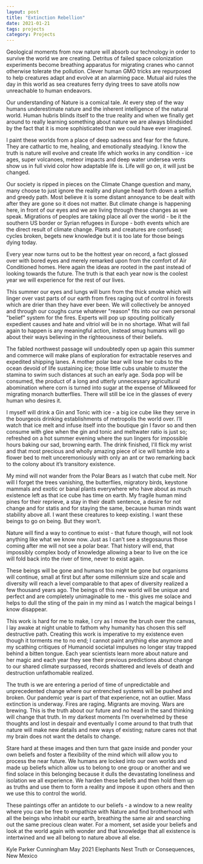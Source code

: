 ```yaml
---
layout: post
title: "Extinction Rebellion" 
date: 2021-01-21 
tags: projects 
category: Projects 
---
```


Geological moments from now nature will  absorb our technology in order to survive the world we are creating. Detritus of failed space colonization experiments become breathing apparatus for migrating cranes who cannot otherwise tolerate the pollution.  Clever human GMO tricks are repurposed to help creatures adapt and evolve at an alarming pace.  Mutual aid rules the day in this world as sea creatures ferry dying trees to save atolls now unreachable to human endeavors.

Our understanding of Nature is a comical tale.  At every step of the way humans underestimate nature and the inherent intelligence of the natural world.  Human hubris blinds itself to the true reality and when we finally get around to really learning something about nature we are always blindsided by the fact that it is more sophisticated than we could have ever imagined.

I paint these worlds from a place of deep sadness and fear for the future.  They are cathartic to me, healing, and emotionally steadying.  I know the truth is nature will evolve and create life which works in any condition - ice ages, super volcanoes, meteor impacts and deep water undersea vents show us in full vivid color how adaptable life is.  Life will go on, it will just be changed.

Our society is ripped in pieces on the Climate Change question and many, many choose to just ignore the reality and plunge head forth down a selfish and greedy path.  Most believe it is some distant annoyance to be dealt with after they are gone so it does not matter.  But climate change is happening here, in front of our eyes and we are living through these changes as we speak.  Migrations of peoples are taking place all over the world - be it the southern US border or Syrian refugees in Europe - both events which are the direct result of climate change.  Plants and creatures are confused; cycles broken,  begets new knowledge but it is too late for those beings dying today.

Every year now turns out to be the hottest year on record, a fact glossed over with bored eyes and merely remarked upon from the comfort of Air Conditioned homes.  Here again the ideas are rooted in the past instead of looking towards the future.  The truth is that each year now is the coolest year we will experience for the rest of our lives.

This summer our eyes and lungs will burn from the thick smoke which will linger over vast parts of our earth from fires raging out of control in forests which are drier than they have ever been.  We will collectively be annoyed and through our coughs curse whatever "reason" fits into our own personal "belief" system for the fires.  Experts will pop up spouting politically expedient causes and hate and vitriol will be in no shortage.  What will fail again to happen is any meaningful action, instead smug humans will go about their ways believing in the righteousness of their beliefs.

The fabled northwest passage will undoubtedly open up again this summer and commerce will make plans of exploration for extractable reserves and expedited shipping lanes.  A mother polar bear will lose her cubs to the ocean devoid of life sustaining ice; those little cubs unable to muster the stamina to swim such distances at such an early age.  Soda pop will be consumed, the product of a long and utterly unnecessary agricultural abomination where corn is turned into sugar at the expense of Milkweed for migrating monarch butterflies.  There will still be ice in the glasses of every human who desires it.

I myself will drink a Gin and Tonic with ice - a big ice cube like they serve in the bourgeois drinking establishments of metropolis the world over.  I’ll watch that ice melt and infuse itself into the boutique gin I favor so and then consume with glee when the gin and tonic and meltwater ratio is just so; refreshed on a hot summer evening where the sun lingers for impossible hours baking our sad, browning earth.  The drink finished, I'll flick my wrist and that most precious and wholly amazing piece of ice will tumble into a flower bed to melt unceremoniously with only an ant or two remarking back to the colony about it’s transitory existence.  

My mind will not wander from the Polar Bears as I watch that cube melt.  Nor will I forget the trees vanishing, the butterflies, migratory birds, keystone mammals and exotic or banal plants everywhere who have about as much existence left as that ice cube has time on earth.  My fragile human mind pines for their reprieve, a stay in their death sentence, a desire for not change and for statis and for staying the same, because human minds want stability above all.  I want these creatures to keep existing.  I want these beings to go on being.  But they won’t. 

Nature will find a way to continue to exist - that future though, will not look anything like what we know now.  Just as I can’t see a stegosaurus those coming after me will not see a polar bear.  That history will end, that impossibly complex body of knowledge allowing a bear to live on the ice will fold back into the river of time, never to exist again.  

These beings will be gone and humans too might be gone but organisms will continue, small at first but after some millennium size and scale and diversity will reach a level comparable to that apex of diversity realized a few thousand years ago.  The beings of this new world will be unique and perfect and are completely unimaginable to me - this gives me solace and helps to dull the sting of the pain in my mind as I watch the magical beings I know disappear. 

This work is hard for me to make, I cry as I move the brush over the canvas, I lay awake at night unable to fathom why humanity has chosen this self destructive path.  Creating this work is imperative to my existence even though it torments me to no end; I cannot paint anything else anymore and my scathing critiques of Humanoid societal impulses no longer stay trapped behind a bitten tongue.  Each year scientists learn more about nature and her magic and each year they see their previous predictions about change to our shared climate surpassed, records shattered and levels of death and destruction unfathomable realized. 

The truth is we are entering a period of time of unpredictable and unprecedented change where our entrenched systems will be pushed and broken.  Our pandemic year is part of that experience, not an outlier.  Mass extinction is underway. Fires are raging.  Migrants are moving.  Wars are brewing.  This is the truth about our future and no head in the sand thinking will change that truth.  In my darkest moments I’m overwhelmed by these thoughts and lost in despair and eventually I come around to that truth that nature will make new details and new ways of existing; nature cares not that my brain does not want the details to change.

Stare hard at these images and then turn that gaze inside and ponder your own beliefs and foster a flexibility of the mind which will allow you to process the near future.  We humans are locked into our own worlds and made up beliefs which allow us to belong to one group or another and we find solace in this belonging because it dulls the devastating loneliness and isolation we all experience.  We harden these beliefs and then hold them up as truths and use them to form a reality and impose it upon others and then we use this to control the world.  

These paintings offer an antidote to our beliefs - a window to a new reality where you can be free to empathize with Nature and find brotherhood with all the beings who inhabit our earth, breathing the same air and searching out the same precious clean water.  For a moment, set aside your beliefs and look at the world again with wonder and that knowledge that all existence is intertwined and we all belong to nature above all else. 

Kyle Parker Cunningham
May 2021
Elephants Nest
Truth or Consequences, New Mexico

